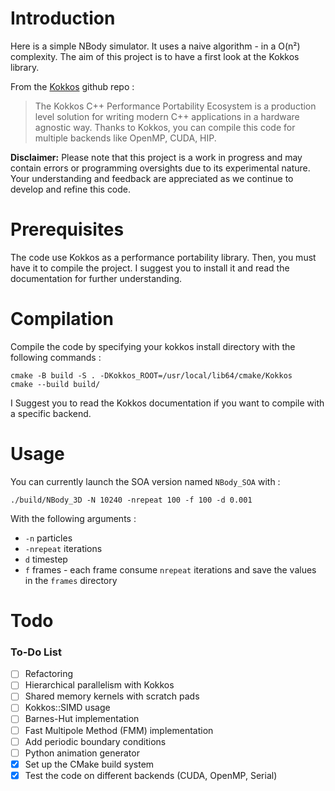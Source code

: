 # Introduction

Here is a simple NBody simulator. It uses a naive algorithm - in a O(n²) complexity. 
The aim of this project is to have a first look at the Kokkos library.

From the [Kokkos](https://github.com/kokkos) github repo : 
> The Kokkos C++ Performance Portability Ecosystem is a production level solution for writing modern C++ applications in a hardware agnostic way.
Thanks to Kokkos, you can compile this code for multiple backends like OpenMP, CUDA, HIP. 


**Disclaimer:** Please note that this project is a work in progress and may contain errors or programming oversights due to its experimental nature. Your understanding and feedback are appreciated as we continue to develop and refine this code.


# Prerequisites
The code use Kokkos as a performance portability library. Then, you must have it to compile the project.
I suggest you to install it and read the documentation for further understanding. 


# Compilation
Compile the code by specifying your kokkos install directory with the following commands : 
```
cmake -B build -S . -DKokkos_ROOT=/usr/local/lib64/cmake/Kokkos
cmake --build build/
```
I Suggest you to read the Kokkos documentation if you want to compile with a specific backend. 


# Usage
You can currently launch the SOA version named `NBody_SOA` with :
```
./build/NBody_3D -N 10240 -nrepeat 100 -f 100 -d 0.001
```
With the following arguments : 
- `-n` particles
- `-nrepeat` iterations
- `d` timestep
- `f` frames - each frame consume `nrepeat` iterations and save the values in the `frames` directory

# Todo 
### To-Do List

- [ ] Refactoring
- [ ] Hierarchical parallelism with Kokkos
- [ ] Shared memory kernels with scratch pads
- [ ] Kokkos::SIMD usage
- [ ] Barnes-Hut implementation
- [ ] Fast Multipole Method (FMM) implementation
- [ ] Add periodic boundary conditions
- [ ] Python animation generator
- [x] Set up the CMake build system
- [x] Test the code on different backends (CUDA, OpenMP, Serial)
